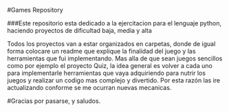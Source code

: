 #Games Repository

###Este repositorio esta dedicado a la ejercitacion para el lenguaje python, haciendo proyectos de dificultad baja, media y alta


Todos los proyectos van a estar organizados en carpetas, donde de igual forma colocare un readme que explique la finalidad del juego
y las herramientas que fui implementando.
Mas alla de que sean juegos sencillos como por ejemplo el proyecto Quiz, la idea general es volver a cada uno para implementarle herramientas que vaya adquiriendo para nutrir los juegos y realizar un codigo mas complejo y divertido. 
Por esta razón las ire actualizando conforme se me ocurran nuevas mecanicas.

#Gracias por pasarse, y saludos.
